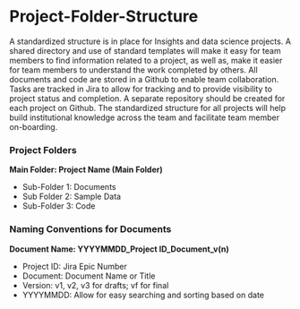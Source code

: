 # Project-Folder-Structure

A standardized structure is in place for Insights and data science projects. A shared directory and use of standard templates will make it easy for team members to find information related to a project, as well as, make it easier for team members to understand the work completed by others. All documents and code are stored in a Github to enable team collaboration. Tasks are tracked in Jira to allow for tracking and to provide visibility to project status and completion. A separate repository should be created for each project on Github. The standardized structure for all projects will help build institutional knowledge across the team and facilitate team member on-boarding.

### Project Folders

**Main Folder: Project Name (Main Folder)**

* Sub-Folder 1: Documents
* Sub Folder 2: Sample Data
* Sub-Folder 3: Code


### Naming Conventions for Documents

**Document Name: YYYYMMDD_Project ID_Document_v(n)**

* Project ID: Jira Epic Number
* Document: Document Name or Title
* Version: v1, v2, v3 for drafts; vf for final
* YYYYMMDD: Allow for easy searching and sorting based on date
